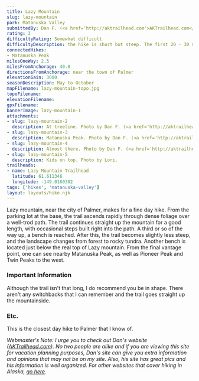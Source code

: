 ```yaml
---
title: Lazy Mountain
slug: lazy-mountain
park: Matanuska Valley
submittedBy: Dan F. (<a href='http://aktrailhead.com'>AKTrailhead.com</a>)
rating: 3
difficultyRating: Somewhat difficult
difficultyDescription: the hike is short but steep. The first 20 - 30 minutes are difficult, but the last section is a lot easier and the trail isn't too long.
connectedHikes:
- Matanuska Peak
milesOneWay: 2.5
milesFromAnchorage: 40.0
directionsFromAnchorage: near the town of Palmer
elevationGain: 3000
seasonDescription: May to October
mapFilename: lazy-mountain-topo.jpg
topoFilename: 
elevationFilename: 
gpxFilename: 
bannerImage: lazy-mountain-1
attachments:
- slug: lazy-mountain-2
  description: At treeline. Photo by Dan F. (<a href='http://aktrailhead.com'>AKTrailhead.com</a>).
- slug: lazy-mountain-3
  description: Matanuska Peak. Photo by Dan F. (<a href='http://aktrailhead.com'>AKTrailhead.com</a>).
- slug: lazy-mountain-4
  description: Almost there. Photo by Dan F. (<a href='http://aktrailhead.com'>AKTrailhead.com</a>).
- slug: lazy-mountain-5
  description: Kids on top. Photo by Lori.
trailheads:
- name: Lazy Mountain Trailhead
  latitude: 61.611346
  longitude: -149.0160302
tags: ['hikes', 'matanuska-valley']
layout: layouts/hike.njk
---
```

Lazy mountain, near the city of Palmer, makes for a fine day hike. From the parking lot at the base, the trail ascends rapidly through dense foliage over a well-trod path. The trail continues straight up the mountain for a good length, with occasional steps built right into the path. A third or so of the way up, a bench is reached. After this, the trail becomes slightly less steep, and the landscape changes from forest to rocky tundra. Another bench is located just below the real top of Lazy mountain. From the final vantage point, one can see nearby Matanuska Peak, as well as Pioneer Peak and Twin Peaks to the west.

### Important Information

Although the trail isn't that long, I do recommend you be in shape. There aren't any switchbacks that I can remember and the trail goes straight up the mountainside.

### Etc.

This is the closest day hike to Palmer that I know of.

*Webmaster's Note: I urge you to check out Dan's website ([AKTrailhead.com](http://AKTrailhead.com)). No two people are alike and if you are viewing this site for vacation planning purposes, Dan's site can give you extra information and opinions that may not be on my site. Also, his site has great pics and his information is well organized. For other websites that cover hiking in Alaska, [go here](http://alaskahikesearch.com/alaska-hiking-links/).*